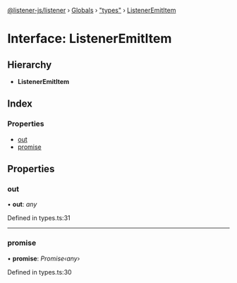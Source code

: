 [@listener-js/listener](../README.md) › [Globals](../globals.md) › ["types"](../modules/_types_.md) › [ListenerEmitItem](_types_.listeneremititem.md)

# Interface: ListenerEmitItem

## Hierarchy

* **ListenerEmitItem**

## Index

### Properties

* [out](_types_.listeneremititem.md#out)
* [promise](_types_.listeneremititem.md#promise)

## Properties

###  out

• **out**: *any*

Defined in types.ts:31

___

###  promise

• **promise**: *Promise‹any›*

Defined in types.ts:30
